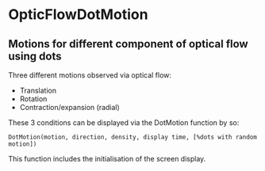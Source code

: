 # OpticFlowDotMotion
## Motions for different component of optical flow using dots

Three different motions observed via optical flow: 
  - Translation
  - Rotation
  - Contraction/expansion (radial)
  
These 3 conditions can be displayed via the DotMotion function by so:

```
DotMotion(motion, direction, density, display time, [%dots with random motion])
```

This function includes the initialisation of the screen display.

